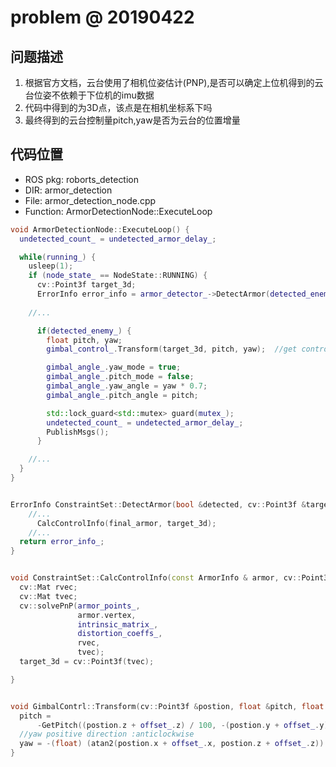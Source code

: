 # problem @ 20190422

## 问题描述

1. 根据官方文档，云台使用了相机位姿估计(PNP),是否可以确定上位机得到的云台位姿不依赖于下位机的imu数据
2. 代码中得到的为3D点，该点是在相机坐标系下吗
3. 最终得到的云台控制量pitch,yaw是否为云台的位置增量

## 代码位置

* ROS pkg:      roborts_detection
* DIR:          armor_detection
* File:         armor_detection_node.cpp
* Function:     ArmorDetectionNode::ExecuteLoop

```cpp
void ArmorDetectionNode::ExecuteLoop() {
  undetected_count_ = undetected_armor_delay_;

  while(running_) {
    usleep(1);
    if (node_state_ == NodeState::RUNNING) {
      cv::Point3f target_3d;
      ErrorInfo error_info = armor_detector_->DetectArmor(detected_enemy_, target_3d);  // get 3d target armor
    
    //...

      if(detected_enemy_) {
        float pitch, yaw;
        gimbal_control_.Transform(target_3d, pitch, yaw);  //get control value yaw,pitch

        gimbal_angle_.yaw_mode = true;
        gimbal_angle_.pitch_mode = false;
        gimbal_angle_.yaw_angle = yaw * 0.7;
        gimbal_angle_.pitch_angle = pitch;

        std::lock_guard<std::mutex> guard(mutex_);
        undetected_count_ = undetected_armor_delay_;
        PublishMsgs();
      } 

    //...
  }
}


ErrorInfo ConstraintSet::DetectArmor(bool &detected, cv::Point3f &target_3d) {
    //...
      CalcControlInfo(final_armor, target_3d);
    //...
  return error_info_;
}


void ConstraintSet::CalcControlInfo(const ArmorInfo & armor, cv::Point3f &target_3d) {
  cv::Mat rvec;
  cv::Mat tvec;
  cv::solvePnP(armor_points_,
               armor.vertex,
               intrinsic_matrix_,
               distortion_coeffs_,
               rvec,
               tvec);
  target_3d = cv::Point3f(tvec);

}


void GimbalContrl::Transform(cv::Point3f &postion, float &pitch, float &yaw) {
  pitch =
      -GetPitch((postion.z + offset_.z) / 100, -(postion.y + offset_.y) / 100, 15) + (float)(offset_pitch_ * 3.1415926535 / 180);
  //yaw positive direction :anticlockwise
  yaw = -(float) (atan2(postion.x + offset_.x, postion.z + offset_.z)) + (float)(offset_yaw_ * 3.1415926535 / 180);
}
```